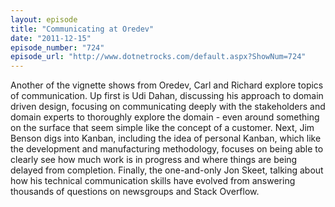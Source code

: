 ```yaml
---
layout: episode
title: "Communicating at Oredev"
date: "2011-12-15"
episode_number: "724"
episode_url: "http://www.dotnetrocks.com/default.aspx?ShowNum=724"
---
```


Another of the vignette shows from Oredev, Carl and Richard explore topics of communication. Up first is Udi Dahan, discussing his approach to domain driven design, focusing on communicating deeply with the stakeholders and domain experts to thoroughly explore the domain - even around something on the surface that seem simple like the concept of a customer. Next, Jim Benson digs into Kanban, including the idea of personal Kanban, which like the development and manufacturing methodology, focuses on being able to clearly see how much work is in progress and where things are being delayed from completion. Finally, the one-and-only Jon Skeet, talking about how his technical communication skills have evolved from answering thousands of questions on newsgroups and Stack Overflow. 
